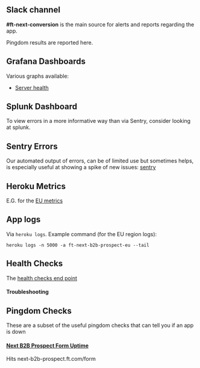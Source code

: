 ## Slack channel
**#ft-next-conversion** is the main source for alerts and reports regarding the app.

Pingdom results are reported here.

## Grafana Dashboards

Various graphs available:
* [Server health](http://grafana.ft.com/dashboard/db/b2b-prospect?orgId=1)

## Splunk Dashboard

To view errors in a more informative way than via Sentry, consider looking at splunk.


## Sentry Errors
Our automated output of errors, can be of limited use but sometimes helps, is especially useful at showing a spike of new issues: [sentry](https://sentry.io/nextftcom/ft-next-b2b-prospect/)

## Heroku Metrics
E.G. for the [EU metrics](https://dashboard.heroku.com/apps/ft-next-b2b-prospect/metrics/web?starting=24-hours-ago)

## App logs
Via `heroku logs`. Example command (for the EU region logs):
```
heroku logs -n 5000 -a ft-next-b2b-prospect-eu --tail
```

## Health Checks
The [health checks end point](https://next-b2b-prospect.ft.com/__health)

#### Troubleshooting

## Pingdom Checks

These are a subset of the useful pingdom checks that can tell you if an app is down

#### [Next B2B Prospect Form Uptime](https://my.pingdom.com/reports/uptime#check=3318043&daterange=7days&tab=uptime_tab)
Hits next-b2b-prospect.ft.com/form
